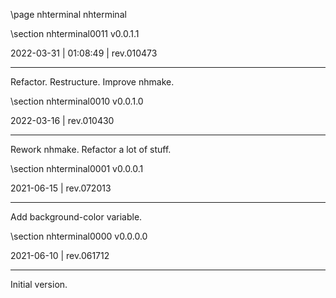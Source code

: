 \page nhterminal nhterminal

<div style="max-width:700px;">

\section nhterminal0011 v0.0.1.1

2022-03-31 | 01:08:49 | rev.010473

 ---

 Refactor. Restructure. Improve nhmake.









\section nhterminal0010 v0.0.1.0

2022-03-16 | rev.010430

 ---

 Rework nhmake. Refactor a lot of stuff.



\section nhterminal0001 v0.0.0.1

2021-06-15 | rev.072013

 ---

 Add background-color variable.



\section nhterminal0000 v0.0.0.0

2021-06-10 | rev.061712

 ---

 Initial version.



</div>